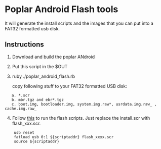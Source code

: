 # Poplar Android Flash tools

It will generate the install scripts and the images that you can put into a FAT32 formatted usb disk.

## Instructions

1. Download and build the poplar ANdroid

2. Put this script in the $OUT

3. ruby ./poplar_android_flash.rb

   copy following stuff to your FAT32 formatted USB disk:

```
   a. *.scr  
   b. mbr.tgz and ebr*.tgz
   c. boot.img, bootloader.img, system.img.raw*, usrdata.img.raw_ , cache.img.raw_
```

4. Follow [this](https://github.com/Linaro/poplar-tools/blob/latest/build_instructions.md) to run the flash scripts.
   Just replace the install.scr with flash_xxx.scr.

```
    usb reset
    fatload usb 0:1 ${scriptaddr} flash_xxxx.scr
    source ${scriptaddr}
```

